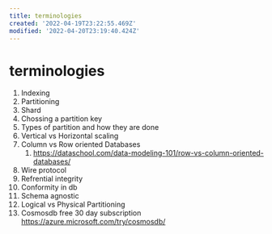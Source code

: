 ```yaml
---
title: terminologies
created: '2022-04-19T23:22:55.469Z'
modified: '2022-04-20T23:19:40.424Z'
---
```


# terminologies

1. Indexing
2. Partitioning
3. Shard
3. Chossing a partition key 
4. Types of partition and how they are done 
5. Vertical vs Horizontal scaling 
6. Column vs Row oriented Databases
    1. https://dataschool.com/data-modeling-101/row-vs-column-oriented-databases/
7. Wire protocol
8. Refrential integrity
9. Conformity in db
10. Schema agnostic
11. Logical vs Physical Partitioning
12. Cosmosdb free 30 day subscription
      https://azure.microsoft.com/try/cosmosdb/
